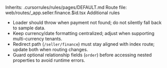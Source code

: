 Inherits: .cursorrules/rules/pages/DEFAULT.md
Route file: web/routes/_app.seller.finance.$id.tsx
Additional rules
- Loader should throw when payment not found; do not silently fall back to sample data.
- Keep currency/date formatting centralized; adjust when supporting multi-currency tenants.
- Redirect path (`/seller/finance`) must stay aligned with index route; update both when routing changes.
- Guard optional relationship fields (`order`) before accessing nested properties to avoid runtime errors.
